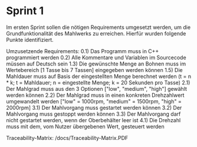 # Sprint 1

Im ersten Sprint sollen die nötigen Requirements umgesetzt werden, um die Grundfunktionalität des Mahlwerks zu erreichen.
Hierfür wurden folgende Punkte identifiziert.

Umzusetzende Requirements:
    0.1) Das Programm muss in C++ programmiert werden
    0.2) Alle Kommentare und Variablen im Sourcecode müssen auf Deutsch sein
    1.3) Die gewünschte Menge an Bohnen muss im Wertebereich [1 Tasse bis 7 Tassen] eingegeben werden können
    1.5) Die Mahldauer muss auf Basis der eingestellten Menge berechnet werden (t = n * k; t = Mahldauer; n = eingestellte Menge; k = 20 Sekunden pro Tasse)
    2.1) Der Mahlgrad muss aus den 3 Optionen ["low", "medium", "high"] gewählt werden können
    2.2) Der Mahlgrad muss in einen konkreten Drehzahlwert umgewandelt werden ["low" = 1000rpm, "medium" = 1500rpm, "high" = 2000rpm]
    3.1) Der Mahlvorgang muss gestartet werden können
    3.2) Der Mahlvorgang muss gestoppt werden können
    3.3) Der Mahlvorgang darf nicht gestartet werden, wenn der Oberbehälter leer ist
    4.1) Die Drehzahl muss mit dem, vom Nutzer übergebenen Wert, gesteuert werden

Traceability-Matrix: 
    /docs/Traceability-Matrix.PDF

